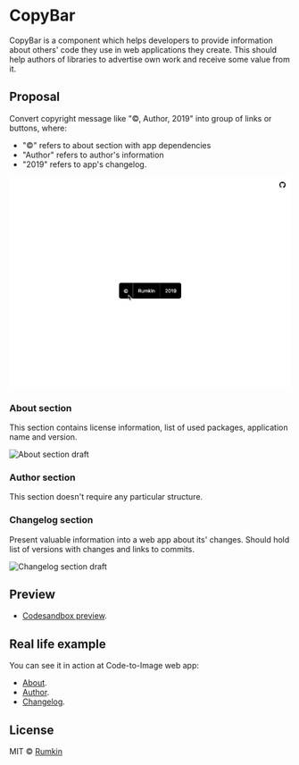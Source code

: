 # CopyBar

CopyBar is a component which helps developers to provide information about others' code they use in web applications they create. This should help authors of libraries to advertise own work and receive some value from it.

## Proposal

Convert copyright message like "©, Author, 2019" into group of links or buttons, where:

* "©" refers to about section with app dependencies
* "Author" refers to author's information
* "2019" refers to app's changelog.

![Animated demonstation](./assets/demo.gif)

### About section

This section contains license information, list of used packages, application name and version.

![About section draft](https://thepracticaldev.s3.amazonaws.com/i/akzwu45xfso5fl2syjzh.png)

### Author section

This section doesn't require any particular structure.

### Changelog section

Present valuable information into a web app about its' changes. Should hold list of versions with changes and links to commits.

![Changelog section draft](https://thepracticaldev.s3.amazonaws.com/i/yuhqax22di8tfdith2eh.png)

## Preview

* [Codesandbox preview](https://codesandbox.io/s/interesting-water-srxn7?fontsize=14&view=preview).

## Real life example

You can see it in action at Code-to-Image web app:
* [About](https://code-to-image.now.sh/#copyright).
* [Author](https://code-to-image.now.sh/#author).
* [Changelog](https://code-to-image.now.sh/#changelog).

## License

MIT © [Rumkin](https://rumk.in)
